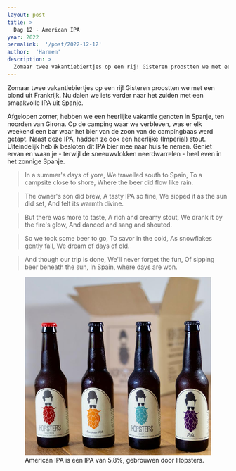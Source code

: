 ```yaml
---
layout: post
title: >
  Dag 12 - American IPA
year: 2022
permalink:  '/post/2022-12-12'
author:  'Harmen'
description: >
  Zomaar twee vakantiebiertjes op een rij! Gisteren proostten we met een blond uit Frankrijk. Nu dalen we iets verder naar het zuiden met een smaakvolle IPA uit Spanje.
---
```

<p class='intro'><span class='dropcap'>Z</span>omaar twee vakantiebiertjes op een rij! Gisteren proostten we met een blond uit Frankrijk. Nu dalen we iets verder naar het zuiden met een smaakvolle IPA uit Spanje.</p>

Afgelopen zomer, hebben we een heerlijke vakantie genoten in Spanje, ten noorden van Girona. Op de camping waar we verbleven, was er elk weekend een bar waar het bier van de zoon van de campingbaas werd getapt. Naast deze IPA, hadden ze ook een heerlijke (Imperial) stout. Uiteindelijk heb ik besloten dit IPA bier mee naar huis te nemen. Geniet ervan en waan je - terwijl de sneeuwvlokken neerdwarrelen - heel even in het zonnige Spanje.


> In a summer's days of yore,
We travelled south to Spain,
To a campsite close to shore,
Where the beer did flow like rain.

> The owner's son did brew,
> A tasty IPA so fine,
> We sipped it as the sun did set,
> And felt its warmth divine.

> But there was more to taste,
> A rich and creamy stout,
> We drank it by the fire's glow,
> And danced and sang and shouted.

> So we took some beer to go,
> To savor in the cold,
> As snowflakes gently fall,
> We dream of days of old.

> And though our trip is done,
> We'll never forget the fun,
> Of sipping beer beneath the sun,
> In Spain, where days are won.

<figure><img src='/assets/img/beer_2022-12-12.jpg' alt=''/> <figcaption>American IPA is een IPA van 5.8%, gebrouwen door Hopsters.</figcaption></figure>
